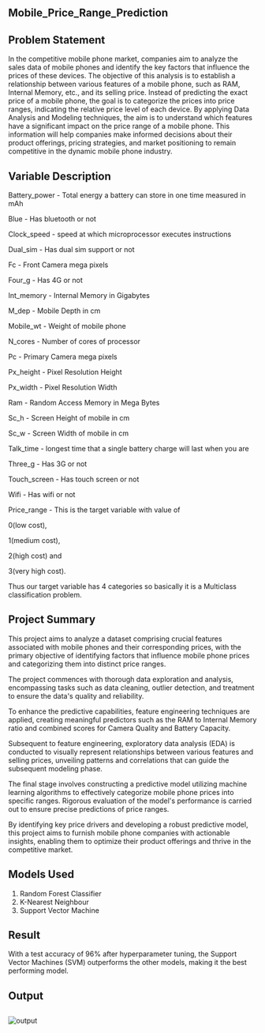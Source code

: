 
## Mobile_Price_Range_Prediction

## Problem Statement
In the competitive mobile phone market, companies aim to analyze the sales data of mobile phones and identify the key factors that influence the prices of these devices. The objective of this analysis is to establish a relationship between various features of a mobile phone, such as RAM, Internal Memory, etc., and its selling price. Instead of predicting the exact price of a mobile phone, the goal is to categorize the prices into price ranges, indicating the relative price level of each device. By applying Data Analysis and Modeling techniques, the aim is to understand which features have a significant impact on the price range of a mobile phone. This information will help companies make informed decisions about their product offerings, pricing strategies, and market positioning to remain competitive in the dynamic mobile phone industry.
## Variable Description
Battery_power - Total energy a battery can store in one time measured in mAh

Blue - Has bluetooth or not

Clock_speed - speed at which microprocessor executes instructions

Dual_sim - Has dual sim support or not

Fc - Front Camera mega pixels

Four_g - Has 4G or not

Int_memory - Internal Memory in Gigabytes

M_dep - Mobile Depth in cm

Mobile_wt - Weight of mobile phone

N_cores - Number of cores of processor

Pc - Primary Camera mega pixels

Px_height - Pixel Resolution Height

Px_width - Pixel Resolution Width

Ram - Random Access Memory in Mega Bytes

Sc_h - Screen Height of mobile in cm

Sc_w - Screen Width of mobile in cm

Talk_time - longest time that a single battery charge will last when you are

Three_g - Has 3G or not

Touch_screen - Has touch screen or not

Wifi - Has wifi or not

Price_range - This is the target variable with value of

0(low cost),

1(medium cost),

2(high cost) and

3(very high cost).

Thus our target variable has 4 categories so basically it is a Multiclass classification problem.
## Project Summary
This project aims to analyze a dataset comprising crucial features associated with mobile phones and their corresponding prices, with the primary objective of identifying factors that influence mobile phone prices and categorizing them into distinct price ranges.

The project commences with thorough data exploration and analysis, encompassing tasks such as data cleaning, outlier detection, and treatment to ensure the data's quality and reliability.

To enhance the predictive capabilities, feature engineering techniques are applied, creating meaningful predictors such as the RAM to Internal Memory ratio and combined scores for Camera Quality and Battery Capacity.

Subsequent to feature engineering, exploratory data analysis (EDA) is conducted to visually represent relationships between various features and selling prices, unveiling patterns and correlations that can guide the subsequent modeling phase.

The final stage involves constructing a predictive model utilizing machine learning algorithms to effectively categorize mobile phone prices into specific ranges. Rigorous evaluation of the model's performance is carried out to ensure precise predictions of price ranges.

By identifying key price drivers and developing a robust predictive model, this project aims to furnish mobile phone companies with actionable insights, enabling them to optimize their product offerings and thrive in the competitive market.
## Models Used

1) Random Forest Classifier
2) K-Nearest Neighbour
3) Support Vector Machine
## Result
With a test accuracy of 96% after hyperparameter tuning, the Support Vector Machines (SVM) outperforms the other models, making it the best performing model.
## Output

## 

![output](https://github.com/ady909/Mobile_Price_Range_Prediction/assets/57126736/21e01113-fbb8-4847-a243-2f17f1fc924f)

